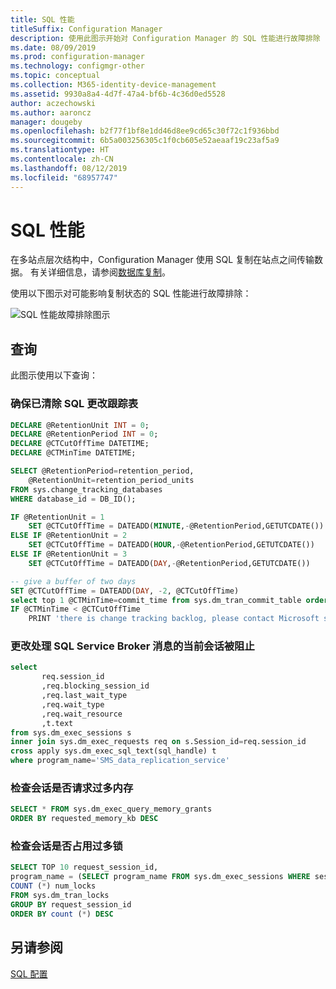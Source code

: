 ```yaml
---
title: SQL 性能
titleSuffix: Configuration Manager
description: 使用此图示开始对 Configuration Manager 的 SQL 性能进行故障排除
ms.date: 08/09/2019
ms.prod: configuration-manager
ms.technology: configmgr-other
ms.topic: conceptual
ms.collection: M365-identity-device-management
ms.assetid: 9930a8a4-4d7f-47a4-bf6b-4c36d0ed5528
author: aczechowski
ms.author: aaroncz
manager: dougeby
ms.openlocfilehash: b2f77f1bf8e1dd46d8ee9cd65c30f72c1f936bbd
ms.sourcegitcommit: 6b5a003256305c1f0cb605e52aeaaf19c23af5a9
ms.translationtype: HT
ms.contentlocale: zh-CN
ms.lasthandoff: 08/12/2019
ms.locfileid: "68957747"
---
```

# <a name="sql-performance"></a>SQL 性能

在多站点层次结构中，Configuration Manager 使用 SQL 复制在站点之间传输数据。 有关详细信息，请参阅[数据库复制](/sccm/core/plan-design/hierarchy/database-replication)。

使用以下图示对可能影响复制状态的 SQL 性能进行故障排除：

![SQL 性能故障排除图示](media/sql-performance.png)

<!-- PNG used instead of SVG because the SQL statements wrap weird in the SVG. The SVG file exists in the same location. -->

## <a name="queries"></a>查询

此图示使用以下查询：

### <a name="make-sure-sql-change-tracking-table-is-cleaned-up"></a>确保已清除 SQL 更改跟踪表

```sql
DECLARE @RetentionUnit INT = 0;
DECLARE @RetentionPeriod INT = 0;
DECLARE @CTCutOffTime DATETIME;
DECLARE @CTMinTime DATETIME;

SELECT @RetentionPeriod=retention_period,  
    @RetentionUnit=retention_period_units  
FROM sys.change_tracking_databases  
WHERE database_id = DB_ID();

IF @RetentionUnit = 1
    SET @CTCutOffTime = DATEADD(MINUTE,-@RetentionPeriod,GETUTCDATE())
ELSE IF @RetentionUnit = 2
    SET @CTCutOffTime = DATEADD(HOUR,-@RetentionPeriod,GETUTCDATE())
ELSE IF @RetentionUnit = 3
    SET @CTCutOffTime = DATEADD(DAY,-@RetentionPeriod,GETUTCDATE())

-- give a buffer of two days
SET @CTCutOffTime = DATEADD(DAY, -2, @CTCutOffTime)
select top 1 @CTMinTime=commit_time from sys.dm_tran_commit_table order by commit_ts asc
IF @CTMinTime < @CTCutOffTime
    PRINT 'there is change tracking backlog, please contact Microsoft support'
```

### <a name="change-current-sessions-that-handle-sql-service-broker-messages-are-blocked"></a>更改处理 SQL Service Broker 消息的当前会话被阻止

```sql
select
       req.session_id
       ,req.blocking_session_id
       ,req.last_wait_type
       ,req.wait_type
       ,req.wait_resource
       ,t.text
from sys.dm_exec_sessions s
inner join sys.dm_exec_requests req on s.Session_id=req.session_id
cross apply sys.dm_exec_sql_text(sql_handle) t
where program_name='SMS_data_replication_service'
```

### <a name="check-sessions-asking-too-much-memory"></a>检查会话是否请求过多内存

```sql
SELECT * FROM sys.dm_exec_query_memory_grants
ORDER BY requested_memory_kb DESC
```

### <a name="check-sessions-taking-too-many-locks"></a>检查会话是否占用过多锁

```sql
SELECT TOP 10 request_session_id,
program_name = (SELECT program_name FROM sys.dm_exec_sessions WHERE session_id=request_session_id),
COUNT (*) num_locks
FROM sys.dm_tran_locks
GROUP BY request_session_id
ORDER BY count (*) DESC
```

## <a name="see-also"></a>另请参阅

[SQL 配置](/sccm/core/servers/manage/replication/sql-configuration)
